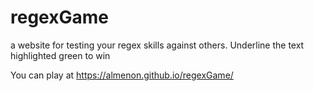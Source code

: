 # regexGame

a website for testing your regex skills against others. Underline the text highlighted green to win

You can play at https://almenon.github.io/regexGame/
